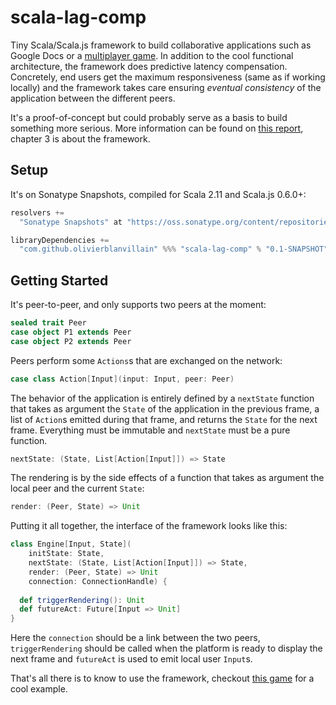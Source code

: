 # scala-lag-comp

Tiny Scala/Scala.js framework to build collaborative applications such as Google Docs or a [multiplayer game](https://github.com/OlivierBlanvillain/survivor). In addition to the cool functional architecture, the framework does predictive latency compensation. Concretely, end users get the maximum responsiveness (same as if working locally) and the framework takes care ensuring *eventual consistency* of the application between the different peers.

It's a proof-of-concept but could probably serve as a basis to build something more serious. More information can be found on [this report](https://github.com/OlivierBlanvillain/master-thesis), chapter 3 is about the framework.


## Setup

It's on Sonatype Snapshots, compiled for Scala 2.11 and Scala.js 0.6.0+:

```scala
resolvers +=
  "Sonatype Snapshots" at "https://oss.sonatype.org/content/repositories/snapshots/"

libraryDependencies +=
  "com.github.olivierblanvillain" %%% "scala-lag-comp" % "0.1-SNAPSHOT"
```

## Getting Started

It's peer-to-peer, and only supports two peers at the moment:

```scala
sealed trait Peer
case object P1 extends Peer
case object P2 extends Peer
```

Peers perform some `Actions`s that are exchanged on the network:

```scala
case class Action[Input](input: Input, peer: Peer)
```

The behavior of the application is entirely defined by a `nextState` function that takes as argument the `State` of the application in the previous frame, a list of `Action`s emitted during that frame, and returns the `State` for the next frame. Everything must be immutable and `nextState` must be a pure function.

```scala
nextState: (State, List[Action[Input]]) => State
```

The rendering is by the side effects of a function that takes as argument the local peer and the current `State`:

```scala
render: (Peer, State) => Unit
```

Putting it all together, the interface of the framework looks like this:

```scala
class Engine[Input, State](
    initState: State,
    nextState: (State, List[Action[Input]]) => State,
    render: (Peer, State) => Unit
    connection: ConnectionHandle) {
  
  def triggerRendering(): Unit
  def futureAct: Future[Input => Unit]
}
```

Here the `connection` should be a link between the two peers, `triggerRendering` should be called when the platform is ready to display the next frame and `futureAct` is used to emit local user `Input`s.

That's all there is to know to use the framework, checkout [this game](https://github.com/OlivierBlanvillain/survivor) for a cool example.
